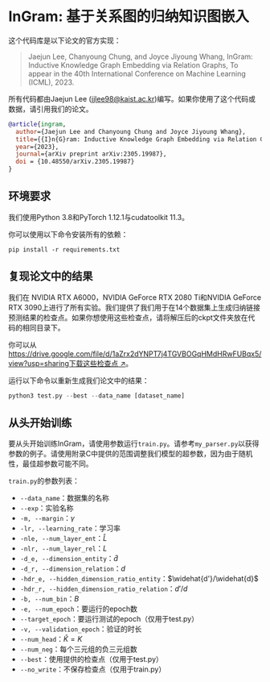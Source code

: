 # InGram: 基于关系图的归纳知识图嵌入
这个代码库是以下论文的官方实现： 

> Jaejun Lee, Chanyoung Chung, and Joyce Jiyoung Whang, InGram: Inductive Knowledge Graph Embedding via Relation Graphs, To appear in the 40th International Conference on Machine Learning (ICML), 2023.

所有代码都由Jaejun Lee (jjlee98@kaist.ac.kr)编写。如果你使用了这个代码或数据，请引用我们的论文。

```bibtex
@article{ingram,
  author={Jaejun Lee and Chanyoung Chung and Joyce Jiyoung Whang},
  title={{I}n{G}ram: Inductive Knowledge Graph Embedding via Relation Graphs},
  year={2023},
  journal={arXiv preprint arXiv:2305.19987},
  doi = {10.48550/arXiv.2305.19987}
}
```

## 环境要求

我们使用Python 3.8和PyTorch 1.12.1与cudatoolkit 11.3。

你可以使用以下命令安装所有的依赖：

```shell
pip install -r requirements.txt
```

## 复现论文中的结果

我们在 NVIDIA RTX A6000，NVIDIA GeForce RTX 2080 Ti和NVIDIA GeForce RTX 3090上进行了所有实验。我们提供了我们用于在14个数据集上生成归纳链接预测结果的检查点。如果你想使用这些检查点，请将解压后的ckpt文件夹放在代码的相同目录下。

你可以从[https://drive.google.com/file/d/1aZrx2dYNPT7j4TGVBOGqHMdHRwFUBqx5/view?usp=sharing下载这些检查点 ↗](https://drive.google.com/file/d/1aZrx2dYNPT7j4TGVBOGqHMdHRwFUBqx5/view?usp=sharing下载这些检查点)。

运行以下命令以重新生成我们论文中的结果：

```python
python3 test.py --best --data_name [dataset_name]
```

## 从头开始训练

要从头开始训练InGram，请使用参数运行`train.py`。请参考`my_parser.py`以获得参数的例子。请使用附录C中提供的范围调整我们模型的超参数，因为由于随机性，最佳超参数可能不同。

`train.py`的参数列表：
- `--data_name`：数据集的名称
- `--exp`：实验名称
- `-m, --margin`：$\gamma$
- `-lr, --learning_rate`：学习率
- `-nle, --num_layer_ent`：$\widehat{L}$
- `-nlr, --num_layer_rel`：$L$
- `-d_e, --dimension_entity`：$\widehat{d}$
- `-d_r, --dimension_relation`：$d$
- `-hdr_e, --hidden_dimension_ratio_entity`：$\widehat{d'}/\widehat{d}$
- `-hdr_r, --hidden_dimension_ratio_relation`：$d'/d$
- `-b, --num_bin`：$B$
- `-e, --num_epoch`：要运行的epoch数
- `--target_epoch`：要运行测试的epoch（仅用于test.py）
- `-v, --validation_epoch`：验证的时长
- `--num_head`：$\widehat{K}=K$
- `--num_neg`：每个三元组的负三元组数
- `--best`：使用提供的检查点（仅用于test.py）
- `--no_write`：不保存检查点（仅用于train.py）